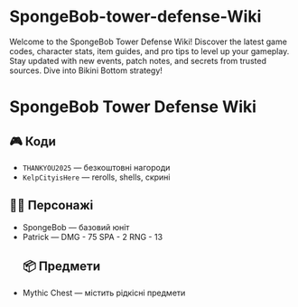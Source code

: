 # SpongeBob-tower-defense-Wiki
Welcome to the SpongeBob Tower Defense Wiki! Discover the latest game codes, character stats, item guides, and pro tips to level up your gameplay. Stay updated with new events, patch notes, and secrets from trusted sources. Dive into Bikini Bottom strategy!

# SpongeBob Tower Defense Wiki

## 🎮 Коди
- `THANKYOU2025` — безкоштовні нагороди
- `KelpCityisHere` — rerolls, shells, скрині

## 🧙‍♂️ Персонажі
- SpongeBob — базовий юніт
- Patrick — DMG - 75 SPA - 2 RNG - 13
  ## 📦 Предмети
- Mythic Chest — містить рідкісні предмети

